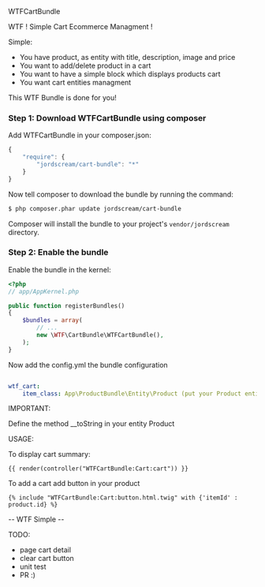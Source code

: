WTFCartBundle

WTF ! Simple Cart Ecommerce Managment !

Simple:
- You have product, as entity with title, description, image and price
- You want to add/delete product in a cart
- You want to have a simple block which displays products cart
- You want cart entities managment

This WTF Bundle is done for you!

### Step 1: Download WTFCartBundle using composer

Add WTFCartBundle in your composer.json:

```js
{
    "require": {
        "jordscream/cart-bundle": "*"
    }
}
```

Now tell composer to download the bundle by running the command:

``` bash
$ php composer.phar update jordscream/cart-bundle
```

Composer will install the bundle to your project's `vendor/jordscream` directory.

### Step 2: Enable the bundle

Enable the bundle in the kernel:


``` php
<?php
// app/AppKernel.php

public function registerBundles()
{
    $bundles = array(
        // ...
        new \WTF\CartBundle\WTFCartBundle(),
    );
}
```

Now add the config.yml the bundle configuration

``` yaml

wtf_cart:
    item_class: App\ProductBundle\Entity\Product (put your Product entity)

```

IMPORTANT:

Define the method __toString in your entity Product


USAGE:

To display cart summary:

``` twig
{{ render(controller("WTFCartBundle:Cart:cart")) }}
```

To add a cart add button in your product

``` twig
{% include "WTFCartBundle:Cart:button.html.twig" with {'itemId' : product.id} %}
```


-- WTF Simple --

TODO:
- page cart detail
- clear cart button
- unit test
- PR :)